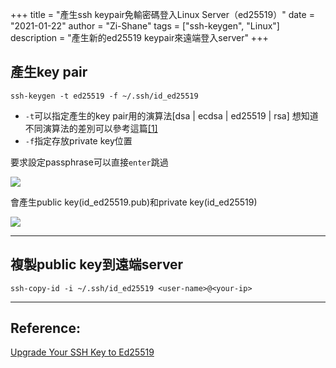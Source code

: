 +++
title = "產生ssh keypair免輸密碼登入Linux Server（ed25519）"
date = "2021-01-22"
author = "Zi-Shane"
tags = ["ssh-keygen", "Linux"]
description = "產生新的ed25519 keypair來遠端登入server"
+++

## 產生key pair

```
ssh-keygen -t ed25519 -f ~/.ssh/id_ed25519
```
- `-t`可以指定產生的key pair用的演算法[dsa | ecdsa | ed25519 | rsa]
想知道不同演算法的差別可以參考這篇[[1]](https://medium.com/risan/upgrade-your-ssh-key-to-ed25519-c6e8d60d3c54)
- `-f`指定存放private key位置

要求設定passphrase可以直接`enter`跳過

![](https://i.imgur.com/C4SVsZw.png)

會產生public key(id_ed25519.pub)和private key(id_ed25519)

![](https://i.imgur.com/m62Cib1.png)

---

## 複製public key到遠端server

```
ssh-copy-id -i ~/.ssh/id_ed25519 <user-name>@<your-ip>
```

-----

## Reference:  
[Upgrade Your SSH Key to Ed25519](https://medium.com/risan/upgrade-your-ssh-key-to-ed25519-c6e8d60d3c54)
